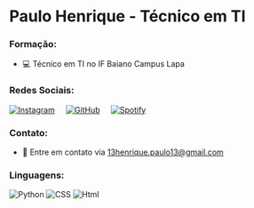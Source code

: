 # Paulo Henrique - Técnico em TI
### Formação:
- 💻 Técnico em TI no IF Baiano Campus Lapa
### Redes Sociais:
[![Instagram](folder/instagram.png)](https://www.instagram.com/upaulohen/) &nbsp; &nbsp; [![GitHub](folder/github.png)](https://github.com/paullin-code) &nbsp; &nbsp; [![Spotify](folder/spotify.png)](https://open.spotify.com/user/31lqumftxw6t6ezy7macm52xigmm?si=781a1202bf514e54)
### Contato:
- 📧 Entre em contato via 13henrique.paulo13@gmail.com
### Linguagens:
![Python](folder/python.png)
![CSS](folder/css.png)
![Html](folder/html.png)

